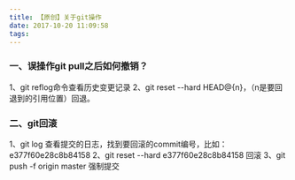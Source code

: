 ```yaml
---
title: 【原创】关于git操作
date: 2017-10-20 11:09:58
tags:
---
```

### 一、误操作git pull之后如何撤销？
1、git reflog命令查看历史变更记录
2、git reset --hard HEAD@{n}，（n是要回退到的引用位置）回退。
### 二、git回滚
1、git log    查看提交的日志，找到要回滚的commit编号，比如：e377f60e28c8b84158
2、git reset --hard e377f60e28c8b84158    回滚
3、git push -f origin master   强制提交
